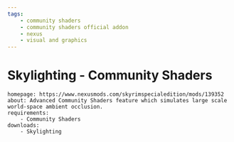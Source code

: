```yaml
---
tags:
    - community shaders
    - community shaders official addon
    - nexus
    - visual and graphics
---
```


# Skylighting - Community Shaders

```project_info
homepage: https://www.nexusmods.com/skyrimspecialedition/mods/139352
about: Advanced Community Shaders feature which simulates large scale world-space ambient occlusion.
requirements:
    - Community Shaders
downloads:
    - Skylighting
```
